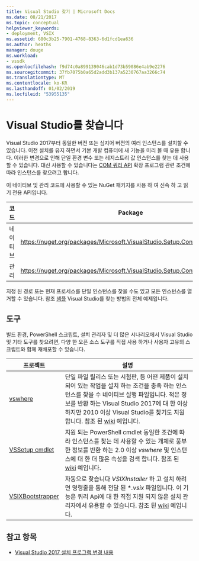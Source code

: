 ```yaml
---
title: Visual Studio 찾기 | Microsoft Docs
ms.date: 08/21/2017
ms.topic: conceptual
helpviewer_keywords:
- deployment, VSIX
ms.assetid: 680c3b25-7901-4768-8363-6d1fcd1ea636
ms.author: heaths
manager: douge
ms.workload:
- vssdk
ms.openlocfilehash: f9d74c0a899139046cab1d73b59086e4ab9e2276
ms.sourcegitcommit: 37fb7075b0a65d2add3b137a5230767aa3266c74
ms.translationtype: MT
ms.contentlocale: ko-KR
ms.lasthandoff: 01/02/2019
ms.locfileid: "53955135"
---
```

# <a name="locate-visual-studio"></a>Visual Studio를 찾습니다

Visual Studio 2017부터 동일한 버전 또는 심지어 버전의 여러 인스턴스를 설치할 수 있습니다. 이전 설치를 유지 하면서 기본 개발 컴퓨터에 새 기능을 미리 볼 때 유용 합니다. 이러한 변경으로 인해 단일 환경 변수 또는 레지스트리 값 인스턴스를 찾는 데 사용할 수 있습니다. 대신 사용할 수 있습니다는 [COM 쿼리 API](https://msdn.microsoft.com/library/microsoft.visualstudio.setup.configuration.aspx) 확장 프로그램 관련 조건에 따라 인스턴스를 찾으려고 합니다.

이 네이티브 및 관리 코드에 사용할 수 있는 NuGet 패키지를 사용 하 여 신속 하 고 읽기 전용 API입니다.

| 코드 | Package |
| ---- | --- |
| 네이티브 | https://nuget.org/packages/Microsoft.VisualStudio.Setup.Configuration.Native |
| 관리 | https://nuget.org/packages/Microsoft.VisualStudio.Setup.Configuration.Interop |

지정 된 경로 또는 현재 프로세스를 단일 인스턴스를 찾을 수도 있고 모든 인스턴스를 열거할 수 있습니다. 참조 [샘플](https://github.com/Microsoft/vs-setup-samples) Visual Studio를 찾는 방법의 전체 예제입니다.

## <a name="tools"></a>도구

빌드 환경, PowerShell 스크립트, 설치 관리자 및 더 많은 시나리오에서 Visual Studio 및 기타 도구를 찾으려면, 다양 한 오픈 소스 도구를 직접 사용 하거나 사용자 고유의 스크립트와 함께 재배포할 수 있습니다.

| 프로젝트 | 설명 |
| ------- | ----------- |
| [vswhere](https://github.com/Microsoft/vswhere) | 단일 파일 릴리스 또는 시험판, 등 어떤 제품이 설치 되어 있는 작업을 설치 하는 조건을 충족 하는 인스턴스를 찾을 수 네이티브 실행 파일입니다. 적은 정보를 반환 하는 Visual Studio 2017에 대 한 이상 하지만 2010 이상 Visual Studio를 찾기도 지원 합니다. 참조 된 [wiki](https://github.com/Microsoft/vswhere/wiki) 예입니다. |
| [VSSetup cmdlet](https://github.com/Microsoft/vssetup.powershell) | 지원 되는 PowerShell cmdlet 동일한 조건에 따라 인스턴스를 찾는 데 사용할 수 있는 개체로 풍부한 정보를 반환 하는 2.0 이상 _vswhere_ 및 인스턴스에 대 한 더 많은 속성을 검색 합니다. 참조 된 [wiki](https://github.com/Microsoft/vssetup.powershell/wiki) 예입니다. |
| [VSIXBootstrapper](https://github.com/Microsoft/vsixbootstrapper) | 자동으로 찾습니다 _VSIXInstaller_ 하 고 설치 하려면 명령줄을 통해 전달 된 **.vsix* 파일입니다. 이 기능은 쿼리 Api에 대 한 직접 지원 되지 않은 설치 관리자에서 유용할 수 있습니다. 참조 된 [wiki](https://github.com/Microsoft/vsixbootstrapper/wiki) 예입니다. |

## <a name="see-also"></a>참고 항목

* [Visual Studio 2017 설치 프로그램 변경 내용](https://blogs.msdn.microsoft.com/heaths/2016/09/15/changes-to-visual-studio-15-setup/)
